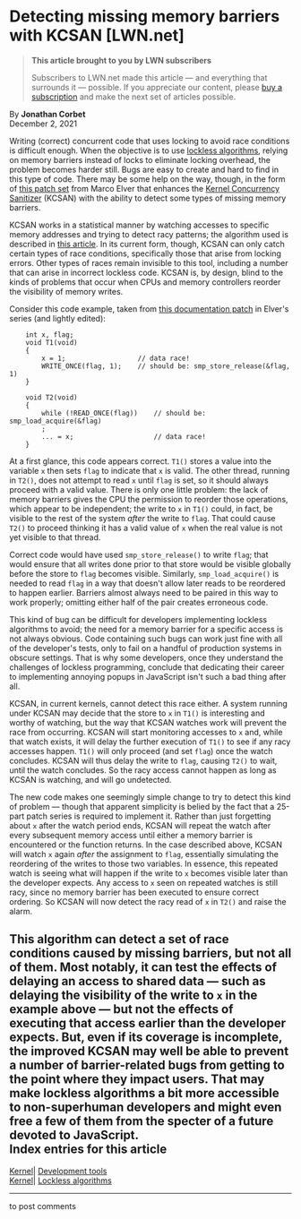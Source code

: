 # Detecting missing memory barriers with KCSAN [LWN.net]

> **This article brought to you by LWN subscribers**
> 
> Subscribers to LWN.net made this article — and everything that surrounds it — possible. If you appreciate our content, please [buy a subscription](/Promo/nst-nag3/subscribe) and make the next set of articles possible. 

By **Jonathan Corbet**  
December 2, 2021 

Writing (correct) concurrent code that uses locking to avoid race conditions is difficult enough. When the objective is to use [lockless algorithms](/Articles/844224/), relying on memory barriers instead of locks to eliminate locking overhead, the problem becomes harder still. Bugs are easy to create and hard to find in this type of code. There may be some help on the way, though, in the form of [this patch set](/ml/linux-kernel/20211130114433.2580590-1-elver@google.com/) from Marco Elver that enhances the [Kernel Concurrency Sanitizer](https://www.kernel.org/doc/html/latest/dev-tools/kcsan.html) (KCSAN) with the ability to detect some types of missing memory barriers. 

KCSAN works in a statistical manner by watching accesses to specific memory addresses and trying to detect racy patterns; the algorithm used is described in [this article](/Articles/802128/). In its current form, though, KCSAN can only catch certain types of race conditions, specifically those that arise from locking errors. Other types of races remain invisible to this tool, including a number that can arise in incorrect lockless code. KCSAN is, by design, blind to the kinds of problems that occur when CPUs and memory controllers reorder the visibility of memory writes. 

Consider this code example, taken from [this documentation patch](/ml/linux-kernel/20211130114433.2580590-10-elver@google.com/) in Elver's series (and lightly edited): 
    
    
        int x, flag;
        void T1(void)
        {
            x = 1;                  // data race!
            WRITE_ONCE(flag, 1);    // should be: smp_store_release(&flag, 1)
        }
    
        void T2(void)
        {
            while (!READ_ONCE(flag))    // should be: smp_load_acquire(&flag)
    	    ;
            ... = x;                    // data race!
        }
    

At a first glance, this code appears correct. `T1()` stores a value into the variable `x` then sets `flag` to indicate that `x` is valid. The other thread, running in `T2()`, does not attempt to read `x` until `flag` is set, so it should always proceed with a valid value. There is only one little problem: the lack of memory barriers gives the CPU the permission to reorder those operations, which appear to be independent; the write to `x` in `T1()` could, in fact, be visible to the rest of the system _after_ the write to `flag`. That could cause `T2()` to proceed thinking it has a valid value of `x` when the real value is not yet visible to that thread. 

Correct code would have used `smp_store_release()` to write `flag`; that would ensure that all writes done prior to that store would be visible globally before the store to `flag` becomes visible. Similarly, `smp_load_acquire()` is needed to read `flag` in a way that doesn't allow later reads to be reordered to happen earlier. Barriers almost always need to be paired in this way to work properly; omitting either half of the pair creates erroneous code. 

This kind of bug can be difficult for developers implementing lockless algorithms to avoid; the need for a memory barrier for a specific access is not always obvious. Code containing such bugs can work just fine with all of the developer's tests, only to fail on a handful of production systems in obscure settings. That is why some developers, once they understand the challenges of lockless programming, conclude that dedicating their career to implementing annoying popups in JavaScript isn't such a bad thing after all. 

KCSAN, in current kernels, cannot detect this race either. A system running under KCSAN may decide that the store to `x` in `T1()` is interesting and worthy of watching, but the way that KCSAN watches work will prevent the race from occurring. KCSAN will start monitoring accesses to `x` and, while that watch exists, it will delay the further execution of `T1()` to see if any racy accesses happen. `T1()` will only proceed (and set `flag`) once the watch concludes. KCSAN will thus delay the write to `flag`, causing `T2()` to wait, until the watch concludes. So the racy access cannot happen as long as KCSAN is watching, and will go undetected. 

The new code makes one seemingly simple change to try to detect this kind of problem — though that apparent simplicity is belied by the fact that a 25-part patch series is required to implement it. Rather than just forgetting about `x` after the watch period ends, KCSAN will repeat the watch after every subsequent memory access until either a memory barrier is encountered or the function returns. In the case described above, KCSAN will watch `x` again _after_ the assignment to `flag`, essentially simulating the reordering of the writes to those two variables. In essence, this repeated watch is seeing what will happen if the write to `x` becomes visible later than the developer expects. Any access to `x` seen on repeated watches is still racy, since no memory barrier has been executed to ensure correct ordering. So KCSAN will now detect the racy read of `x` in `T2()` and raise the alarm. 

This algorithm can detect a set of race conditions caused by missing barriers, but not all of them. Most notably, it can test the effects of delaying an access to shared data — such as delaying the visibility of the write to `x` in the example above — but not the effects of executing that access earlier than the developer expects. But, even if its coverage is incomplete, the improved KCSAN may well be able to prevent a number of barrier-related bugs from getting to the point where they impact users. That may make lockless algorithms a bit more accessible to non-superhuman developers and might even free a few of them from the specter of a future devoted to JavaScript.  
Index entries for this article  
---  
[Kernel](/Kernel/Index)| [Development tools](/Kernel/Index#Development_tools)  
[Kernel](/Kernel/Index)| [Lockless algorithms](/Kernel/Index#Lockless_algorithms)  
  


* * *

to post comments 

